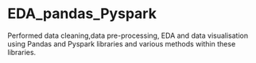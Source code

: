 # EDA_pandas_Pyspark

Performed data cleaning,data pre-processing, EDA and data visualisation using Pandas and Pyspark libraries and various methods within these libraries.

